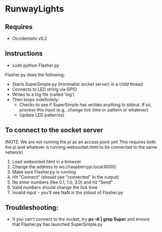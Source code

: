 RunwayLights
============

Requires
--------
* Occidentalis v0.2

Instructions
------------
* sudo python Flasher.py

Flasher.py does the following:
* Starts SuperSimple.py (minimalist socket server) in a child thread
* Connects to LED string via GPIO
* Writes to a log file (called 'log')
* Then loops indefinitely:
  * Checks to see if SuperSimple has written anything to stdout. If so, process this input (e.g., change tick time or pattern or whatever)
  * Update LED pattern(s)

To connect to the socket server
-------------------------------

(NOTE: We are not running the pi as an access point yet! This requires both the pi and whatever is running websocket.html to be connected to the same network)

1. Load websocket.html in a browser
2. Change the address to ws://raspberrypi.local:8000/
3. Make sure Flasher.py is running
4. Hit "Connect" (should see "connected" in the output)
5. No enter numbers (like 0.1, 1.0, 3.0) and hit "Send"
 1. Valid numbers should change the tick time
 2. Invalid input - you'll see NaN in the stdout of Flasher.py
 

Troubleshooting:
----------------
* If you can't connect to the socket, try **ps -A | grep Super** and ensure that Flasher.py has launched SuperSimple.py 
